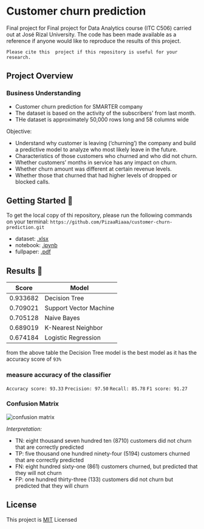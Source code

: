 # Customer churn prediction
Final project for Final project for Data Analytics course (ITC C506) carried out at José Rizal University. The code has been made available as a reference if anyone would like to reproduce the results of this project.

```Please cite this  project if this repository is useful for your research.```

## Project Overview
### Business Understanding
* Customer churn prediction for SMARTER company
* The dataset is based on the activity of the subscribers' from last month.
* THe dataset is approximately 50,000 rows long and 58 columns wide

Objective:

- Understand why customer is leaving (‘churning’) the company and build a predictive model to analyze who most likely leave in the future.
- Characteristics of those customers who churned and who did not churn.
- Whether customers’ months in service has any impact on churn.
- Whether churn amount was different at certain revenue levels.
- Whether those that churned that had higher levels of dropped or blocked calls.

## Getting Started :seedling:
To get the local copy of thi repository, please run the following commands on your terminal:
```https://github.com/PizaaRiaaa/customer-churn-prediction.git```

* dataset: [.xlsx](dataset/ChurnData.xlsx)
* notebook: [.ipynb](ChurnAnalysis.ipynb)
* fullpaper: [.pdf](fullpaper/CRISP-DM-ChurnAnalysis.pdf)

## Results :palm_tree:
|Score   | Model                  |
|--------|------------------------|
|0.933682| Decision Tree          | 
|0.709021| Support Vector Machine |  
|0.705128| Naive Bayes            |
|0.689019| K-Nearest Neighbor     |    
|0.674184| Logistic Regression    |    

from the above table the Decision Tree model is the best model as it has the accuracy score of ```93%```

### measure accuracy of the classifier
```Accuracy score: 93.33```
```Precision: 97.50```
```Recall: 85.78```
```F1 score: 91.27```

### Confusion Matrix
![confusion matrix](preview/confusion-matrix.png)

_Interpretation:_
* TN: eight thousand seven hundred ten (8710) customers did not churn that are correctly predicted
* TP: five thousand one hundred ninety-four (5194) customers churned that are correctly predicted
* FN: eight hundred sixty-one (861) customers churned, but predicted that they will not churn
* FP: one hundred thirty-three (133) customers did not churn but predicted that they will churn

## License
This project is [MIT](LICENSE) Licensed

